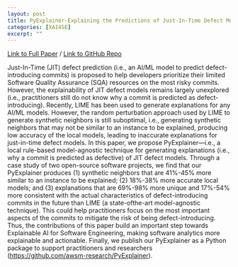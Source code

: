 ```yaml
---
layout: post
title: PyExplainer-Explaining the Predictions of Just-In-Time Defect Models
categories: [XAI4SE]
excerpt: ""
---
```

[Link to Full Paper](https://MichaelFu1998-create.github.io/papers/pyexplainer.pdf) / [Link to GitHub Repo](https://github.com/awsm-research/PyExplainer)

Just-In-Time (JIT) defect prediction (i.e., an AI/ML model to predict defect-introducing commits) is proposed to help developers prioritize their limited Software Quality Assurance (SQA) resources on the most risky commits. However, the explainability of JIT defect models remains largely unexplored (i.e., practitioners still do not know why a commit is predicted as defect-introducing). Recently, LIME has been used to generate explanations for any AI/ML models. However, the random perturbation approach used by LIME to generate synthetic neighbors is still suboptimal, i.e., generating synthetic neighbors that may not be similar to an instance to be explained, producing low accuracy of the local models, leading to inaccurate explanations for just-in-time defect models. In this paper, we propose PyExplainer—i.e., a local rule-based model-agnostic technique for generating explanations (i.e., why a commit is predicted as defective) of JIT defect models. Through a case study of two open-source software projects, we find that our PyExplainer produces (1) synthetic neighbors that are 41%-45% more similar to an instance to be explained; (2) 18%-38% more accurate local models; and (3) explanations that are 69%-98% more unique and 17%-54% more consistent with the actual characteristics of defect-introducing commits in the future than LIME (a state-ofthe-art model-agnostic technique). This could help practitioners focus on the most important aspects of the commits to mitigate the risk of being defect-introducing. Thus, the contributions of this paper build an important step towards Explainable AI for Software Engineering, making software analytics more explainable and actionable. Finally, we publish our PyExplainer as a Python package to support practitioners and researchers (https://github.com/awsm-research/PyExplainer).